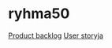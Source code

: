 # ryhma50

[Product backlog](https://docs.google.com/spreadsheets/d/1LjCUWU9zXJOxTYC1R3YRuoWr0uVzmUsfsrzPC4oFgpc/edit?usp=sharing)
[User storyja](https://docs.google.com/document/d/1Hcfs2dEpAOPRS699CDqL5iQoODS68RMpF2F8g4845x4/edit?usp=sharing)
